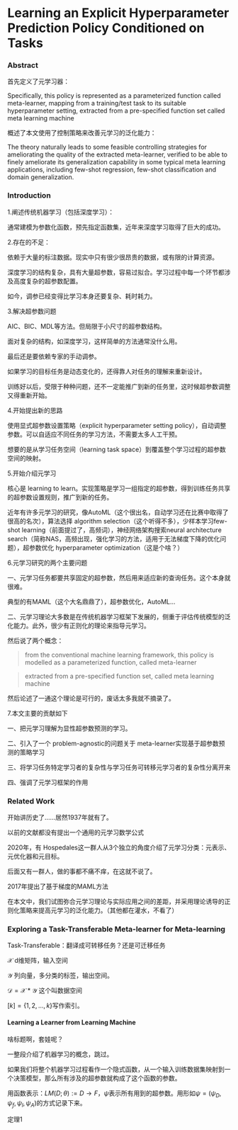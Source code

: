 # Learning an Explicit Hyperparameter Prediction Policy Conditioned on Tasks

### Abstract

首先定义了元学习器：

Specifically, this policy is represented as a parameterized function called meta-learner, mapping from a training/test task to its suitable hyperparameter setting, extracted from a pre-specified function set called meta learning machine

概述了本文使用了控制策略来改善元学习的泛化能力：

The theory naturally leads to some feasible controlling strategies for ameliorating the quality of the extracted meta-learner, verified to be able to finely ameliorate its generalization capability in some typical meta learning applications, including few-shot regression, few-shot classification and domain generalization.

### Introduction

1.阐述传统机器学习（包括深度学习）：

通常建模为参数化函数，预先指定函数集，近年来深度学习取得了巨大的成功。

2.存在的不足：

依赖于大量的标注数据。现实中只有很少很昂贵的数据，或有限的计算资源。

深度学习的结构复杂，具有大量超参数，容易过拟合。学习过程中每一个环节都涉及高度复杂的超参数配置。

如今，调参已经变得比学习本身还要复杂、耗时耗力。

3.解决超参数问题

AIC、BIC、MDL等方法。但局限于小尺寸的超参数结构。

面对复杂的结构，如深度学习，这样简单的方法通常没什么用。

最后还是要依赖专家的手动调参。

如果学习的目标任务是动态变化的，还得靠人对任务的理解来重新设计。

训练好以后，受限于种种问题，还不一定能推广到新的任务里，这时候超参数调整又得重新开始。

4.开始提出新的思路

使用显式超参数设置策略（explicit hyperparameter setting policy），自动调整参数。可以自适应不同任务的学习方法，不需要太多人工干预。

想要的是从学习任务空间（learning task space）到覆盖整个学习过程的超参数空间的映射。

5.开始介绍元学习

核心是 learning to learn。实现策略是学习一组指定的超参数，得到训练任务共享的超参数设置规则，推广到新的任务。

近年有许多元学习的研究，像AutoML（这个很出名，自动学习还在比赛中取得了很高的名次），算法选择 algorithm selection（这个听得不多），少样本学习few-shot learning（前面提过了，高频词），神经网络架构搜索neural architecture search（简称NAS，高频出现，强化学习的方法，适用于无法梯度下降的优化问题），超参数优化 hyperparameter optimization（这是个啥？）

6.元学习研究的两个主要问题

一、元学习任务都要共享固定的超参数，然后用来适应新的查询任务。这个本身就很难。

典型的有MAML（这个大名鼎鼎了），超参数优化，AutoML…

二、元学习理论大多数是在传统机器学习框架下发展的，侧重于评估传统模型的泛化能力。此外，很少有正则化的理论来指导元学习。

然后说了两个概念：

> from the conventional machine learning framework, this policy is modelled as a parameterized function, called meta-learner

> extracted from a pre-specified function set, called meta learning machine

然后论述了一通这个理论是可行的，废话太多我就不摘录了。

7.本文主要的贡献如下

一、把元学习理解为显性超参数预测的学习。

二、引入了一个 problem-agnostic的问题关于 meta-learner实现基于超参数预测的策略学习

三、将学习任务特定学习者的复杂性与学习任务可转移元学习者的复杂性分离开来

四、强调了元学习框架的作用

### Related Work

开始讲历史了……居然1937年就有了。

以前的文献都没有提出一个通用的元学习数学公式

2020年，有 Hospedales这一群人从3个独立的角度介绍了元学习分类：元表示、元优化器和元目标。

后面又有一群人，做的事都不痛不痒，在这就不说了。

2017年提出了基于梯度的MAML方法

在本文中，我们试图弥合元学习理论与实际应用之间的差距，并采用理论诱导的正则化策略来提高元学习的泛化能力。（其他都在灌水，不看了）

###  Exploring a Task-Transferable Meta-learner for Meta-learning

Task-Transferable：翻译成可转移任务？还是可迁移任务

$\mathcal{X}$ d维矩阵，输入空间

$\mathcal{Y}$  列向量，多分类的标签，输出空间。

$\mathcal{D} = \mathcal{X}* \mathcal{Y}$ 这个叫数据空间

$[k]=\{1,2,...,k\}$写作索引。

####  Learning a Learner from Learning Machine

啥标题啊，套娃呢？

一整段介绍了机器学习的概念，跳过。

如果我们将整个机器学习过程看作一个隐式函数，从一个输入训练数据集映射到一个决策模型，那么所有涉及的超参数就构成了这个函数的参数。

用函数表示：$LM(D;\theta):=D\rightarrow F$，$\psi$表示所有用到的超参数。用形如$\psi = (\psi_D,\psi_f,\psi_l,\psi_A)$的方式记录下来。

定理1



